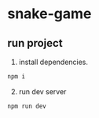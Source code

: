 # snake-game

## run project

1. install dependencies.

```bash
npm i
```

2. run dev server

```bash
npm run dev
```
